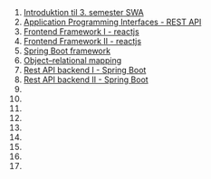 <script src="https://code.jquery.com/jquery-3.2.1.min.js"></script>
<script src="script.js"></script>

<div style="text-align:right">
<br><br>
</div>

1. [Introduktion til 3. semester SWA]() 
1. [Application Programming Interfaces - REST API]() 
1. [Frontend Framework I - reactjs]() 
1. [Frontend Framework II - reactjs]() 
1. [Spring Boot framework]() 
1. [Object–relational mapping]() 
1. [Rest API backend I - Spring Boot]() 
1. [Rest API backend II - Spring Boot]() 
1. []() 
1. []() 
1. []()  
1. []() 
1. []() 
1. []() 
1. []() 
1. []() 
1. []() 


